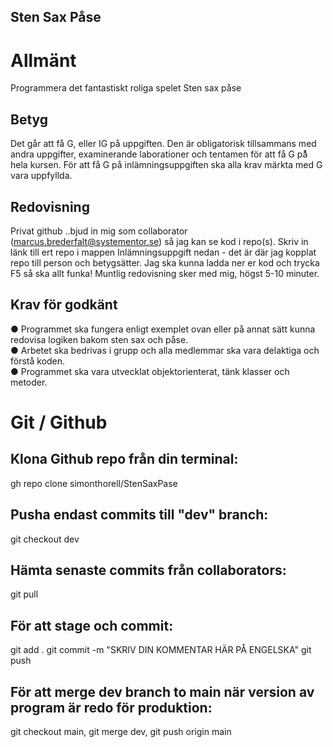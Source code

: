 ## Sten Sax Påse

# Allmänt
Programmera det fantastiskt roliga spelet Sten sax påse

## Betyg
Det går att få G, eller IG på uppgiften. Den är obligatorisk tillsammans med andra
uppgifter, examinerande laborationer och tentamen för att få G på̊ hela kursen. För
att få G på inlämningsuppgiften ska alla krav märkta med G vara uppfyllda.

## Redovisning
Privat github ..bjud in mig som collaborator (marcus.brederfalt@systementor.se) så
jag kan se kod i repo(s). Skriv in länk till ert repo i mappen Inlämningsuppgift nedan -
det är där jag kopplat repo till person och betygsätter. Jag ska kunna ladda ner er
kod och trycka F5 så ska allt funka!
Muntlig redovisning sker med mig, högst 5-10 minuter.

## Krav för godkänt
● Programmet ska fungera enligt exemplet ovan eller på annat sätt kunna
redovisa logiken bakom sten sax och påse.  
● Arbetet ska bedrivas i grupp och alla medlemmar ska vara delaktiga och förstå
koden.  
● Programmet ska vara utvecklat objektorienterat, tänk klasser och metoder.

# Git / Github
## Klona Github repo från din terminal: 
gh repo clone simonthorell/StenSaxPase

## Pusha endast commits till "dev" branch:
git checkout dev

## Hämta senaste commits från collaborators:
git pull

## För att stage och commit:
git add .
git commit -m "SKRIV DIN KOMMENTAR HÄR PÅ ENGELSKA"
git push

## För att merge dev branch to main när version av program är redo för produktion:
git checkout main, 
git merge dev,
git push origin main
